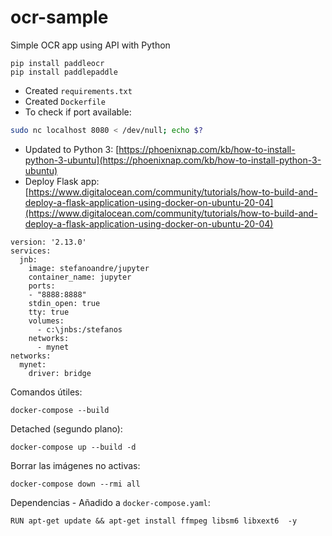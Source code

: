 # ocr-sample
Simple OCR app using API with Python

```
pip install paddleocr
pip install paddlepaddle
```

- Created `requirements.txt`
- Created `Dockerfile`
- To check if port available:
```bash
sudo nc localhost 8080 < /dev/null; echo $?
```
- Updated to Python 3: [https://phoenixnap.com/kb/how-to-install-python-3-ubuntu](https://phoenixnap.com/kb/how-to-install-python-3-ubuntu) 
- Deploy Flask app: [https://www.digitalocean.com/community/tutorials/how-to-build-and-deploy-a-flask-application-using-docker-on-ubuntu-20-04](https://www.digitalocean.com/community/tutorials/how-to-build-and-deploy-a-flask-application-using-docker-on-ubuntu-20-04)

```
version: '2.13.0'
services:
  jnb:
    image: stefanoandre/jupyter
    container_name: jupyter
    ports:
    - "8888:8888"
    stdin_open: true 
    tty: true
    volumes:
      - c:\jnbs:/stefanos   
    networks:
      - mynet
networks:
  mynet:
    driver: bridge
``` 
Comandos útiles:

```
docker-compose --build
```
Detached (segundo plano):
```
docker-compose up --build -d
```
Borrar las imágenes no activas:
```
docker-compose down --rmi all
```

Dependencias - Añadido a `docker-compose.yaml`:
```
RUN apt-get update && apt-get install ffmpeg libsm6 libxext6  -y
```
